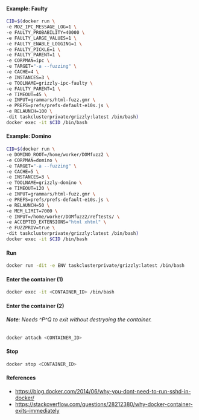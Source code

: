 #### Example: Faulty
```bash
CID=$(docker run \
-e MOZ_IPC_MESSAGE_LOG=1 \
-e FAULTY_PROBABILITY=40000 \
-e FAULTY_LARGE_VALUES=1 \
-e FAULTY_ENABLE_LOGGING=1 \
-e FAULTY_PICKLE=1 \
-e FAULTY_PARENT=1 \
-e CORPMAN=ipc \
-e TARGET="-a --fuzzing" \
-e CACHE=4 \
-e INSTANCES=3 \
-e TOOLNAME=grizzly-ipc-faulty \
-e FAULTY_PARENT=1 \
-e TIMEOUT=45 \
-e INPUT=grammars/html-fuzz.gmr \
-e PREFS=prefs/prefs-default-e10s.js \
-e RELAUNCH=100 \
-dit taskclusterprivate/grizzly:latest /bin/bash)
docker exec -it $CID /bin/bash
```

#### Example: Domino
```bash
CID=$(docker run \
-e DOMINO_ROOT=/home/worker/DOMfuzz2 \
-e CORPMAN=domino \
-e TARGET="-a --fuzzing" \
-e CACHE=5 \
-e INSTANCES=3 \
-e TOOLNAME=grizzly-domino \
-e TIMEOUT=120 \
-e INPUT=grammars/html-fuzz.gmr \
-e PREFS=prefs/prefs-default-e10s.js \
-e RELAUNCH=50 \
-e MEM_LIMIT=7000 \
-e INPUT=/home/worker/DOMfuzz2/reftests/ \
-e ACCEPTED_EXTENSIONS="html xhtml" \
-e FUZZPRIV=true \
-dit taskclusterprivate/grizzly:latest /bin/bash)
docker exec -it $CID /bin/bash
```

#### Run
```bash
docker run -dit -e ENV taskclusterprivate/grizzly:latest /bin/bash
```

#### Enter the container (1)
```bash
docker exec -it <CONTAINER_ID> /bin/bash
```

#### Enter the container (2)
###### **Note**: Needs ^P^Q to exit without destryoing the container.
```bash
docker attach <CONTAINER_ID>
```

#### Stop
```bash
docker stop <CONTAINER_ID>
```

#### References

* https://blog.docker.com/2014/06/why-you-dont-need-to-run-sshd-in-docker/
* https://stackoverflow.com/questions/28212380/why-docker-container-exits-immediately
